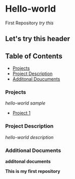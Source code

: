 # Hello-world
First Repository
*try this*
## Let's try this header

## **Table of Contents**
- [Projects](#Projects)
- [Project Description](#Project-Description)
- [Additonal Doucuments](#Additonal-Documents)

### Projects
*hello-world sample*
- [Project 1](https://iowa-my.sharepoint.com/:x:/g/personal/lhausmann_uiowa_edu/EV8jt9JahdZPsHxOMND60P8BCGivDmn_QzNpjFcBPjt9bg?e=UMdEbq)

### Project Description
*hello-world description*

### Additional Documents
**additonal documents**


**This is my first repository**






